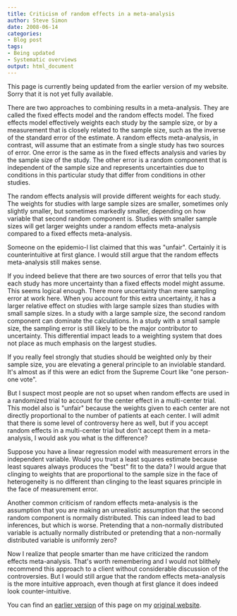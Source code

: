 ```yaml
---
title: Criticism of random effects in a meta-analysis
author: Steve Simon
date: 2008-06-14
categories:
- Blog post
tags:
- Being updated
- Systematic overviews
output: html_document
---
```

This page is currently being updated from the earlier version of my website. Sorry that it is not yet fully available.

There are two approaches to combining results in a meta-analysis. They
are called the fixed effects model and the random effects model. The
fixed effects model effectively weights each study by the sample size,
or by a measurement that is closely related to the sample size, such as
the inverse of the standard error of the estimate. A random effects
meta-analysis, in contrast, will assume that an estimate from a single
study has two sources of error. One error is the same as in the fixed
effects analysis and varies by the sample size of the study. The other
error is a random component that is independent of the sample size and
represents uncertainties due to conditions in this particular study that
differ from conditions in other studies.

The random effects analysis will provide different weights for each
study. The weights for studies with large sample sizes are smaller,
sometimes only slightly smaller, but sometimes markedly smaller,
depending on how variable that second random component is. Studies with
smaller sample sizes will get larger weights under a random effects
meta-analysis compared to a fixed effects meta-analysis.

Someone on the epidemio-l list claimed that this was "unfair".
Certainly it is counterintuitive at first glance. I would still argue
that the random effects meta-analysis still makes sense.

If you indeed believe that there are two sources of error that tells you
that each study has more uncertainty than a fixed effects model might
assume. This seems logical enough. There more uncertainty than mere
sampling error at work here. When you account for this extra
uncertainty, it has a larger relative effect on studies with large
sample sizes than studies with small sample sizes. In a study with a
large sample size, the second random component can dominate the
calculations. In a study with a small sample size, the sampling error is
still likely to be the major contributor to uncertainty. This
differential impact leads to a weighting system that does not place as
much emphasis on the largest studies.

If you really feel strongly that studies should be weighted only by
their sample size, you are elevating a general principle to an
inviolable standard. It's almost as if this were an edict from the
Supreme Court like "one person-one vote".

But I suspect most people are not so upset when random effects are used
in a randomized trial to account for the center effect in a multi-center
trial. This model also is "unfair" because the weights given to each
center are not directly proportional to the number of patients at each
center. I will admit that there is some level of controversy here as
well, but if you accept random effects in a multi-center trial but
don't accept them in a meta-analysis, I would ask you what is the
difference?

Suppose you have a linear regression model with measurement errors in
the independent variable. Would you trust a least squares estimate
because least squares always produces the "best" fit to the data? I
would argue that clinging to weights that are proportional to the sample
size in the face of heterogeneity is no different than clinging to the
least squares principle in the face of measurement error.

Another common criticism of random effects meta-analysis is the
assumption that you are making an unrealistic assumption that the second
random component is normally distributed. This can indeed lead to bad
inferences, but which is worse. Pretending that a non-normally
distributed variable is actually normally distributed or pretending that
a non-normally distributed variable is uniformly zero?

Now I realize that people smarter than me have criticized the random
effects meta-analysis. That's worth remembering and I would not
blithely recommend this approach to a client without considerable
discussion of the controversies. But I would still argue that the random
effects meta-analysis is the more intuitive approach, even though at
first glance it does indeed look counter-intuitive.

You can find an [earlier version][sim1] of this page on my [original website][sim2].

[sim1]: http://www.pmean.com/08/RandomEffects.html
[sim2]: http://www.pmean.com/original_site.html
